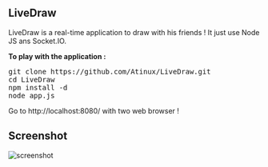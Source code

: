 <h2>LiveDraw</h2>

LiveDraw is a real-time application to draw with his friends !
It just use Node JS ans Socket.IO.

<b>To play with the application :</b>

<pre>
git clone https://github.com/Atinux/LiveDraw.git
cd LiveDraw
npm install -d
node app.js
</pre>

Go to http://localhost:8080/ with two web browser !

<h2>Screenshot</h2>

<img src="http://i1096.photobucket.com/albums/g325/Atinux/Capture-Applicationdedessinentempsrel-Chromium.png?t=1313854235" alt="screenshot" title="LiveDraw Application" />